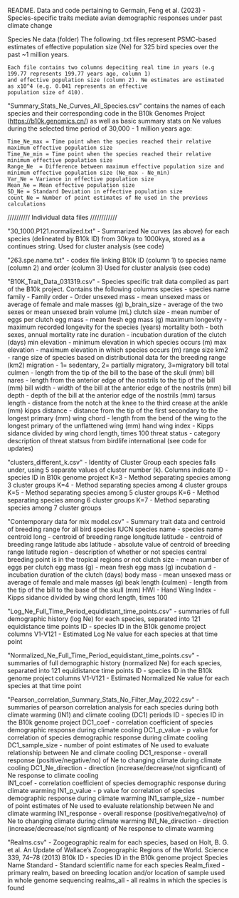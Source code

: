 README. Data and code pertaining to Germain, Feng et al. (2023) - Species-specific traits mediate avian demographic responses under past climate change


Species Ne data (folder)
	The following .txt files represent PSMC-based estimates of effective population size (Ne) for 325 bird species
	over the past ~1 million years.

	Each file contains two columns depeciting real time in years (e.g 199.77 represents 199.77 years ago, column 1) 
	and effective population size (column 2). Ne estimates are estimated as x10^4 (e.g. 0.041 represents an effective
	population size of 410).


"Summary_Stats_Ne_Curves_All_Species.csv" contains the names of each species and their corresponding code in the B10k Genomes Project (https://b10k.genomics.cn/) 
as well as basic summary stats on Ne values during the selected time period of 30,000 - 1 million years ago:

	Time_Ne_max = Time point when the species reached their relative maximum effective population size
	Time_Ne_min = Time point when the species reached their relative minimum effective population size
	Range_Ne  = Difference between maximum effective population size and minimum effective population size (Ne_max - Ne_min) 
	Var_Ne = Variance in effective population size
	Mean_Ne = Mean effective population size
	SD_Ne = Standard Deviation in effective population size
	count_Ne = Number of point estimates of Ne used in the previous calculations


////////// Individual data files ////////////

"30_1000.P121.normalized.txt" - Summarized Ne curves (as above) for each species (delineated by B10k ID) from 30kya to 1000kya, stored as a continues string. 
		Used for cluster analysis (see code)

"263.spe.name.txt" - codex file linking B10k ID (column 1) to species name (column 2) and order (column 3)
		Used for cluster analysis (see code)


"B10K_Trait_Data_031319.csv" - Species specific trait data compiled as part of the B10k project. Contains the following columns
		species - species name
		family -  Family
		order -	  Order
		unsexed mass -  mean unsexed mass or average of female and male masses (g)
		b_brain_size -  average of the two sexes or mean unsexed brain volume (mL)
		clutch size - mean number of eggs per clutch
		egg mass - mean fresh egg mass (g)
		maximum longevity - maximum recorded longevity for the species (years)
		mortality both - both sexes, annual mortality rate
		inc duration - incubation duration of the clutch (days)
		min elevation - minimum elevation in which species occurs (m)
		max elevation - maximum elevation in which species occurs (m)
		range size km2 - range size of species based on distributional data for the breeding range (km2)
		migration - 1= sedentary, 2= partially migratory, 3=migratory
		bill total culmen - length from the tip of the bill to the base of the skull (mm)
		bill nares - length from the anterior edge of the nostrils to the tip of the bill (mm)
		bill width - width of the bill at the anterior edge of the nostrils (mm)
		bill depth - depth of the bill at the anterior edge of the nostrils (mm)
		tarsus length - distance from the notch at the knee to the third crease at the ankle (mm)
		kipps distance - distance from the tip of the first secondary to the longest primary (mm)
		wing chord - length from the bend of the wing to the longest primary of the unflattened wing (mm)
		hand wing index - Kipps sidance divided by wing chord length, times 100
		threat status - category description of threat statsus from birdlife international (see code for updates)
		
		
"clusters_different_k.csv" - Identity of Cluster Group each species falls under, using 5 separate values of cluster number (k).  Columns indicate 
		ID - species ID in B10k genome project
		K=3 - Method separating species among 3 cluster groups
		K=4 - Method separating species among 4 cluster groups
		K=5 - Method separating species among 5 cluster groups
		K=6 - Method separating species among 6 cluster groups
		K=7 - Method separating species among 7 cluster groups




"Contemporary data for mix model.csv" - Summary trait data and centroid of breeding range for all bird species
		IUCN species name - species name
		centroid long - centroid of breeding range longitude
		latitude - centroid of breeding range latitude
		abs latitude - absolute value of centroid of breeding range latitude
		region - description of whether or not species central breeding point is in the tropical regions or not
		clutch size - mean number of eggs per clutch
		egg mass (g) -  mean fresh egg mass (g)
		incubation d - incubation duration of the clutch (days)
		body mass - mean unsexed mass or average of female and male masses (g)
		beak length (culmen) - length from the tip of the bill to the base of the skull (mm)
		HWI - Hand Wing Index - Kipps sidance divided by wing chord length, times 100


"Log_Ne_Full_Time_Period_equidistant_time_points.csv" - summaries of full demographic history (log Ne) for each species, separated into 121 equidistance time points
 		ID - species ID in the B10k genome project
		columns V1-V121 - Estimated Log Ne value for each species at that time point


"Normalized_Ne_Full_Time_Period_equidistant_time_points.csv"  - summaries of full demographic history (normalized Ne) for each species, separated into 121 equidistance time points
 		ID - species ID in the B10k genome project
		columns V1-V121 - Estimated Normalized Ne value for each species at that time point



"Pearson_correlation_Summary_Stats_No_Filter_May_2022.csv" - summaries of pearson correlation analysis for each species during both climate warming (IN1) and climate cooling (DC1) periods
		ID - species ID in the B10k genome project
		DC1_coef - correlation coefficient of species demographic response during climate cooling
		DC1_p_value - p value for correlation of species demographic response during climate cooling
		DC1_sample_size	- number of point estimates of Ne used to evaluate relationship between Ne and climate cooling
		DC1_response - overall response (positive/negative/no) of Ne to changing climate during climate cooling
		DC1_Ne_direction - direction (increase/decrease/not signficant) of Ne response to climate cooling		
		IN1_coef - correlation coefficient of species demographic response during climate warming
		IN1_p_value - p value for correlation of species demographic response during climate warming
		IN1_sample_size	- number of point estimates of Ne used to evaluate relationship between Ne and climate warming
		IN1_response - overall response (positive/negative/no) of Ne to changing climate during climate warming
		IN1_Ne_direction - direction (increase/decrease/not signficant) of Ne response to climate warming



"Realms.csv" - Zoogeographic realm for each species, based on Holt, B. G. et al. An Update of Wallace’s Zoogeographic Regions of the World. Science 339, 74–78 (2013)
		B10k ID - species ID in the B10k genome project
		Species Name Standard - Standard scientific name for each species
		Realm_fixed - primary realm, based on breeding location and/or location of sample used in whole genome sequencing
		realms_all - all realms in which the species is found
		





